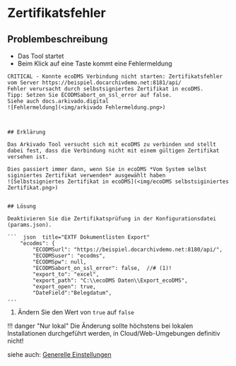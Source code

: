 # Zertifikatsfehler


## Problembeschreibung

- Das Tool startet 
- Beim Klick auf eine Taste kommt eine Fehlermeldung

``` title="Zertifikatsfehler im Log"
CRITICAL - Konnte ecoDMS Verbindung nicht starten: Zertifikatsfehler vom Server https://beispiel.docarchivdemo.net:8181/api/
Fehler verursacht durch selbstsigniertes Zertifikat in ecoDMS.
Tipp: Setzen Sie ECODMSabort_on_ssl_error auf false.
Siehe auch docs.arkivado.digital
![Fehlermeldung](<img/arkivado Fehlermeldung.png>)



## Erklärung

Das Arkivado Tool versucht sich mit ecoDMS zu verbinden und stellt dabei fest, dass die Verbindung nicht mit einem gültigen Zertifikat versehen ist. 

Dies passiert immer dann, wenn Sie in ecoDMS *Vom System selbst siginiertes Zertifikat verwenden* ausgewählt haben
![Selbstsigniertes Zertifikat in ecoDMS](<img/ecoDMS selbstsiginiertes Zertifikat.png>)


## Lösung 

Deaktivieren Sie die Zertifikatsprüfung in der Konfigurationsdatei (params.json).

```  json  title="EXTF Dokumentlisten Export"
    "ecodms": {
        "ECODMSurl": "https://beispiel.docarchivdemo.net:8180/api/",
        "ECODMSuser": "ecodms",
        "ECODMSpw": null,
        "ECODMSabort_on_ssl_error": false,  //# (1)!
        "export_to": "excel",
        "export_path": "C:\\ecoDMS Daten\\Export_ecoDMS",
        "export_open": true,
        "DateField":"Belegdatum",
...
```

1. Ändern Sie den Wert von ```true``` auf ```false```


!!! danger "Nur lokal"
        Die Änderung sollte höchstens bei lokalen Installationen durchgeführt werden, in Cloud/Web-Umgebungen definitiv nicht!


siehe auch: [Generelle Einstellungen](<../3. Konfiguration/002config_general.md>)